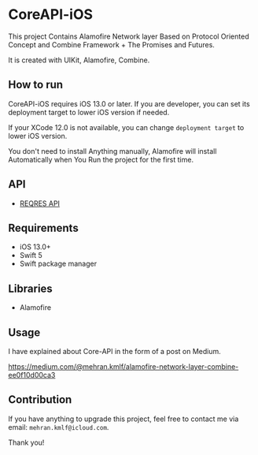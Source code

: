 # CoreAPI-iOS

This project Contains Alamofire Network layer Based on Protocol Oriented Concept and Combine Framework + The Promises and Futures.

It is created with UIKit, Alamofire, Combine.



## How to run
CoreAPI-iOS requires iOS 13.0 or later. If you are developer, you can set its deployment target to lower iOS version if needed.

If your XCode 12.0 is not available, you can change `deployment target` to lower iOS version.

You don't need to install Anything manually, Alamofire will install  Automatically when You Run the project for the first time.  

## API
- [REQRES API](https://reqres.in/) 

## Requirements 
- iOS 13.0+
- Swift 5
- Swift package manager

## Libraries
- Alamofire

## Usage
I have explained about Core-API in the form of a post on Medium.

https://medium.com/@mehran.kmlf/alamofire-network-layer-combine-ee0f10d00ca3

## Contribution
If you have anything to upgrade this project, feel free to contact me via email: `mehran.kmlf@icloud.com`.

Thank you!
